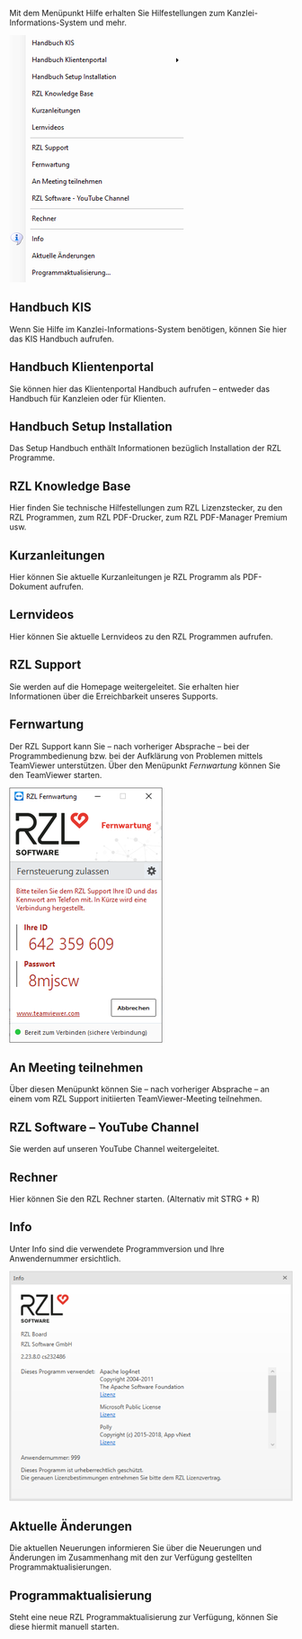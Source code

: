 Mit dem Menüpunkt Hilfe erhalten Sie Hilfestellungen zum
Kanzlei-Informations-System und mehr.

![Hilfe](<img/image370.png>)

## Handbuch KIS

Wenn Sie Hilfe im Kanzlei-Informations-System benötigen, können Sie hier
das KIS Handbuch aufrufen.

## Handbuch Klientenportal

Sie können hier das Klientenportal Handbuch aufrufen – entweder das
Handbuch für Kanzleien oder für Klienten.

## Handbuch Setup Installation

Das Setup Handbuch enthält Informationen bezüglich Installation der RZL
Programme.

## RZL Knowledge Base

Hier finden Sie technische Hilfestellungen zum RZL Lizenzstecker, zu den RZL Programmen, zum RZL PDF-Drucker, zum RZL PDF-Manager Premium usw.

## Kurzanleitungen

Hier können Sie aktuelle Kurzanleitungen je RZL Programm als
PDF-Dokument aufrufen.

## Lernvideos

Hier können Sie aktuelle Lernvideos zu den RZL Programmen aufrufen.

## RZL Support

Sie werden auf die Homepage weitergeleitet. Sie erhalten hier
Informationen über die Erreichbarkeit unseres Supports.

## Fernwartung

Der RZL Support kann Sie – nach vorheriger Absprache – bei der
Programmbedienung bzw. bei der Aufklärung von Problemen mittels
TeamViewer unterstützen. Über den Menüpunkt *Fernwartung* können Sie den
TeamViewer starten.

![Fernwartung](<img/image371.png>)

## An Meeting teilnehmen

Über diesen Menüpunkt können Sie – nach vorheriger Absprache – an einem
vom RZL Support initiierten TeamViewer-Meeting teilnehmen.

## RZL Software – YouTube Channel

Sie werden auf unseren YouTube Channel weitergeleitet.

## Rechner

Hier können Sie den RZL Rechner starten. (Alternativ mit STRG + R)

## Info

Unter Info sind die verwendete Programmversion und Ihre Anwendernummer
ersichtlich.

![Info](<img/image372.png>)

## Aktuelle Änderungen

Die aktuellen Neuerungen informieren Sie über die Neuerungen und
Änderungen im Zusammenhang mit den zur Verfügung gestellten
Programmaktualisierungen.

## Programmaktualisierung

Steht eine neue RZL Programmaktualisierung zur Verfügung, können Sie
diese hiermit manuell starten.

